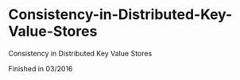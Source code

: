 # Consistency-in-Distributed-Key-Value-Stores
Consistency in Distributed Key Value Stores

Finished in 03/2016